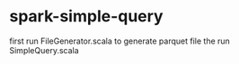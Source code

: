 # spark-simple-query
first run FileGenerator.scala to generate parquet file
the run SimpleQuery.scala

